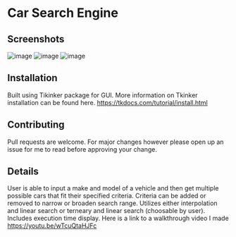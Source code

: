 # Car Search Engine

## Screenshots
![image](https://github.com/guhangnanam/Car-Search-Engine/assets/116681361/ac9c3a41-6810-4064-b2e8-24fa873730d7)
![image](https://github.com/guhangnanam/Car-Search-Engine/assets/116681361/c88c4310-0232-4542-a9cf-921f6e0f3e2e)
![image](https://github.com/guhangnanam/Car-Search-Engine/assets/116681361/9adf0093-df28-45c0-9ab6-0bf7aa4f9bcb)



## Installation 
Built using Tikinker package for GUI. More information on Tkinker installation can be found here.
https://tkdocs.com/tutorial/install.html

## Contributing
Pull requests are welcome. For major changes however please open up an issue for me to read before approving your change.

## Details
User is able to input a make and model of a vehicle and then get multiple possible cars that fit their specified criteria. Criteria can be added or removed to narrow or broaden search range. Utilizes either interpolation and linear search or terneary and linear search (choosable by user). Includes execution time display. Here is a link to a walkthrough video I made https://youtu.be/wTcuQtaHJFc
